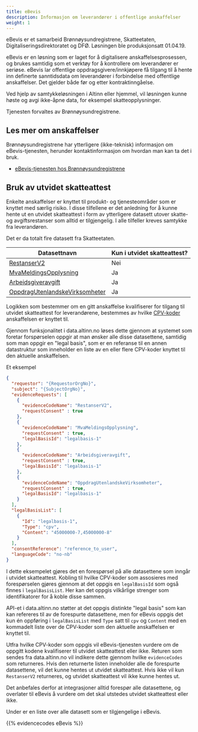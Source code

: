 ```yaml
---
title: eBevis 
description: Informasjon om leverandører i offentlige anskaffelser
weight: 1
---
```


<script>
    window.location.href = 'https://docs.data.altinn.no/tjenester/ebevis/'
</script>


eBevis er et samarbeid Brønnøysundregistrene, Skatteetaten, Digitaliseringsdirektoratet og DFØ. Løsningen ble produksjonsatt 01.04.19.

eBevis er en løsning som er laget for å digitalisere anskaffelsesprosessen, og brukes samtidig som et verktøy for å kontrollere om leverandører er seriøse. eBevis lar offentlige oppdragsgivere/innkjøpere få tilgang til å hente inn definerte sanntidsdata om leverandører i forbindelse med offentlige anskaffelser. Det gjelder både før og etter kontraktinngåelse. 

Ved hjelp av samtykkeløsningen i Altinn eller hjemmel, vil løsningen kunne høste og avgi ikke-åpne data, for eksempel skatteopplysninger.

Tjenesten forvaltes av Brønnøysundregistrene.

## Les mer om anskaffelser 

Brønnøysundregistrene har ytterligere (ikke-teknisk) informasjon om eBevis-tjenesten, herunder kontaktinformasjon om hvordan man kan ta det i bruk.

* [eBevis-tjenesten hos Brønnøysundregistrene](https://www.brreg.no/offentlig-sektor/enklere-offentlige-innkjop-med-ebevis/)

## Bruk av utvidet skatteattest

Enkelte anskaffelser er knyttet til produkt- og tjenesteområder som er knyttet med særlig risiko. I disse tilfellene er det anledning for å kunne hente ut en utvidet skatteattest i form av ytterligere datasett utover skatte- og avgiftsrestanser som alltid er tilgjengelig. I alle tilfeller kreves samtykke fra leverandøren.

Det er da totalt fire datasett fra Skatteetaten. 

| Datasettnavn                                                       | Kun i utvidet skatteattest? |
|--------------------------------------------------------------------|-----------------------------|
| [RestanserV2](#RestanserV2)                                        | Nei                         | 
| [MvaMeldingsOpplysning](#MvaMeldingsOpplysning)                    | Ja                          | 
| [Arbeidsgiveravgift](#Arbeidsgiveravgift)                          | Ja                          | 
| [OppdragUtenlandskeVirksomheter](#OppdragUtenlandskeVirksomheter)  | Ja                          | 

Logikken som bestemmer om en gitt anskaffelse kvalifiserer for tilgang til utvidet skatteattest for leverandørene, bestemmes av hvilke [CPV-koder](https://www.regjeringen.no/no/tema/naringsliv/konkurransepolitikk/offentlige-anskaffelser-/forste-kolonne/regelverk-og-skjemaer-listeside/offentlige-anskaffelser-cpv-og-cpc/id2518876/) anskaffelsen er knyttet til. 

Gjennom funksjonalitet i data.altinn.no løses dette gjennom at systemet som foretar forspørselen oppgir at man ønsker alle disse datasettene, samtidig som man oppgir en "legal basis", som er en referanse til en annen datastruktur som inneholder en liste av en eller flere CPV-koder knyttet til den aktuelle anskaffelsen.

Et eksempel

```json
{
  "requestor": "{RequestorOrgNo}",
  "subject": "{SubjectOrgNo}",
  "evidenceRequests": [
    {
      "evidenceCodeName": "RestanserV2",
      "requestConsent" : true
    }, 
    {
      "evidenceCodeName": "MvaMeldingsOpplysning",
      "requestConsent" : true,
      "legalBasisId": "legalbasis-1"
    },
    {
      "evidenceCodeName": "Arbeidsgiveravgift",
      "requestConsent" : true,
      "legalBasisId": "legalbasis-1"
    }, 
    {
      "evidenceCodeName": "OppdragUtenlandskeVirksomheter",
      "requestConsent" : true,
      "legalBasisId": "legalbasis-1"
    }
  ],
  "legalBasisList": [
    {
      "Id": "legalbasis-1",
      "Type": "cpv",
      "Content": "45000000-7,45000000-8"
    }
  ],
  "consentReference": "reference_to_user",
  "languageCode": "no-nb"
}
```

I dette eksempelet gjøres det en forespørsel på alle datasettene som inngår i utvidet skatteattest. Kobling til hvilke CPV-koder som assosieres med forespørselen gjøres gjennom at det oppgis en `legalBasisId` som også finnes i `legalBasisList`. Her kan det oppgis vilkårlige strenger som identifikatorer for å koble disse sammen.

API-et i data.altinn.no støtter at det oppgis distinkte "legal basis" som kan kan refereres til av de forespurte datasettene, men for eBevis oppgis det kun én oppføring i `legalBasisList` med `Type` satt til `cpv` og `Content` med en kommadelt liste over de CPV-koder som den aktuelle anskaffelsen er knyttet til.

Utfra hvilke CPV-koder som oppgis vil eBevis-tjenesten vurdere om de oppgitt kodene kvalifiserer til utvidet skatteattest eller ikke. Returen som sendes fra data.altinn.no vil indikere dette gjennom hvilke `evidenceCodes` som returneres. Hvis den returnerte listen inneholder alle de forespurte datasettene, vil det kunne hentes ut utvidet skatteattest. Hvis ikke vil kun `RestanserV2` returneres, og utvidet skatteattest vil ikke kunne hentes ut.

Det anbefales derfor at integrasjoner alltid forespør alle datasettene, og overlater til eBevis å vurdere om det skal utstedes utvidet skatteattest eller ikke.

Under er en liste over alle datasett som er tilgjengelige i eBevis.


{{% evidencecodes eBevis %}}